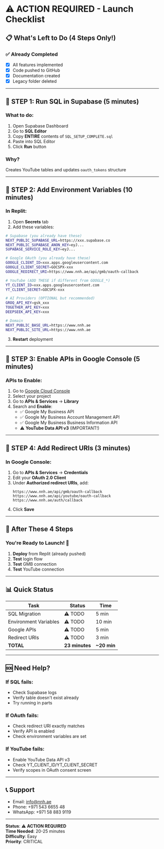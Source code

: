 # ⚠️ ACTION REQUIRED - Launch Checklist

## 📋 What's Left to Do (4 Steps Only!)

### ✅ Already Completed
- [x] All features implemented
- [x] Code pushed to GitHub
- [x] Documentation created
- [x] Legacy folder deleted

---

## 🚨 **STEP 1: Run SQL in Supabase** (5 minutes)

### What to do:
1. Open Supabase Dashboard
2. Go to **SQL Editor**
3. Copy **ENTIRE** contents of `SQL_SETUP_COMPLETE.sql`
4. Paste into SQL Editor
5. Click **Run** button

### Why?
Creates YouTube tables and updates `oauth_tokens` structure

---

## 🔑 **STEP 2: Add Environment Variables** (10 minutes)

### In Replit:
1. Open **Secrets** tab
2. Add these variables:

```bash
# Supabase (you already have these)
NEXT_PUBLIC_SUPABASE_URL=https://xxx.supabase.co
NEXT_PUBLIC_SUPABASE_ANON_KEY=eyJ...
SUPABASE_SERVICE_ROLE_KEY=eyJ...

# Google OAuth (you already have these)
GOOGLE_CLIENT_ID=xxx.apps.googleusercontent.com
GOOGLE_CLIENT_SECRET=GOCSPX-xxx
GOOGLE_REDIRECT_URI=https://www.nnh.ae/api/gmb/oauth-callback

# YouTube (ADD THESE if different from GOOGLE_*)
YT_CLIENT_ID=xxx.apps.googleusercontent.com
YT_CLIENT_SECRET=GOCSPX-xxx

# AI Providers (OPTIONAL but recommended)
GROQ_API_KEY=gsk_xxx
TOGETHER_API_KEY=xxx
DEEPSEEK_API_KEY=xxx

# Domain
NEXT_PUBLIC_BASE_URL=https://www.nnh.ae
NEXT_PUBLIC_SITE_URL=https://www.nnh.ae
```

3. **Restart** deployment

---

## 🔧 **STEP 3: Enable APIs in Google Console** (5 minutes)

### APIs to Enable:
1. Go to [Google Cloud Console](https://console.cloud.google.com)
2. Select your project
3. Go to **APIs & Services** → **Library**
4. Search and **Enable**:
   - ✅ Google My Business API
   - ✅ Google My Business Account Management API  
   - ✅ Google My Business Business Information API
   - ⚠️ **YouTube Data API v3** (IMPORTANT!)

---

## 🔗 **STEP 4: Add Redirect URIs** (3 minutes)

### In Google Console:
1. Go to **APIs & Services** → **Credentials**
2. Edit your **OAuth 2.0 Client**
3. Under **Authorized redirect URIs**, add:
   ```
   https://www.nnh.ae/api/gmb/oauth-callback
   https://www.nnh.ae/api/youtube/oauth-callback
   https://www.nnh.ae/auth/callback
   ```
4. Click **Save**

---

## 🎉 After These 4 Steps

### You're Ready to Launch! 🚀

1. **Deploy** from Replit (already pushed)
2. **Test** login flow
3. **Test** GMB connection
4. **Test** YouTube connection

---

## 📊 Quick Status

| Task | Status | Time |
|------|--------|------|
| SQL Migration | ⚠️ TODO | 5 min |
| Environment Variables | ⚠️ TODO | 10 min |
| Google APIs | ⚠️ TODO | 5 min |
| Redirect URIs | ⚠️ TODO | 3 min |
| **TOTAL** | **23 minutes** | **~20 min** |

---

## 🆘 Need Help?

### If SQL fails:
- Check Supabase logs
- Verify table doesn't exist already
- Try running in parts

### If OAuth fails:
- Check redirect URI exactly matches
- Verify API is enabled
- Check environment variables are set

### If YouTube fails:
- Enable YouTube Data API v3
- Check YT_CLIENT_ID/YT_CLIENT_SECRET
- Verify scopes in OAuth consent screen

---

## 📞 Support

- Email: info@nnh.ae
- Phone: +971 543 6655 48
- WhatsApp: +971 58 883 9119

---

**Status**: ⚠️ **ACTION REQUIRED**  
**Time Needed**: 20-25 minutes  
**Difficulty**: Easy  
**Priority**: CRITICAL

